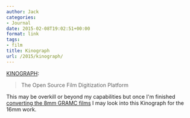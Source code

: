 ```yaml
---
author: Jack
categories:
- Journal
date: 2015-02-08T19:02:51+00:00
format: link
tags:
- film
title: Kinograph
url: /2015/kinograph/
---
```


[KINOGRAPH][1]:

> The Open Source Film Digitization Platform 

This may be overkill or beyond my capabilities but once I'm finished [converting the 8mm GRAMC films][2] I may look into this Kinograph for the 16mm work.

 [1]: http://kinograph.cc/
 [2]: http://baty.net/2015/01/movie-club-transfers/